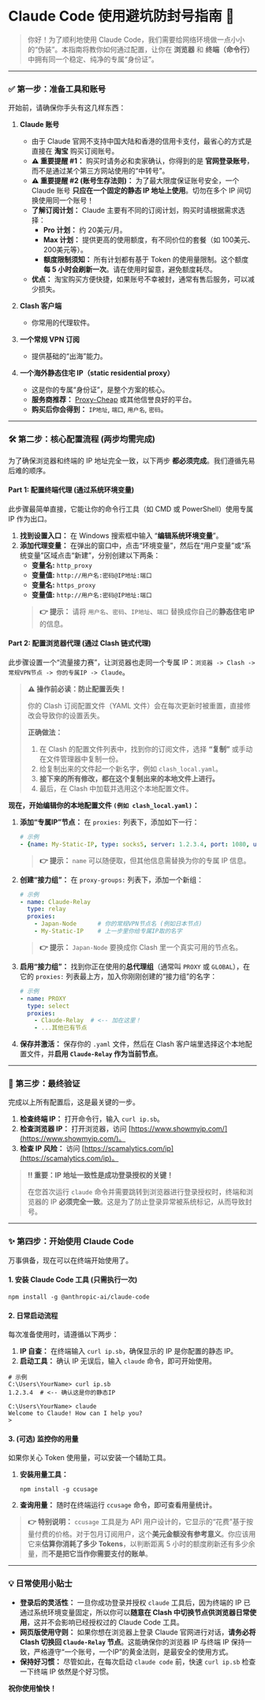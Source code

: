 # Claude Code 使用避坑防封号指南 🚀

> 你好！为了顺利地使用 Claude Code，我们需要给网络环境做一点小小的“伪装”。本指南将教你如何通过配置，让你在 **浏览器** 和 **终端（命令行）** 中拥有同一个稳定、纯净的专属“身份证”。

---

### ✅ **第一步：准备工具和账号**

开始前，请确保你手头有这几样东西：

1.  **Claude 账号**
    -   由于 Claude 官网不支持中国大陆和香港的信用卡支付，最省心的方式是直接在 **淘宝** 购买订阅账号。
    -   **⚠️ 重要提醒 #1：** 购买时请务必和卖家确认，你得到的是 **官网登录账号**，而不是通过某个第三方网站使用的“中转号”。
    -   **⚠️ 重要提醒 #2 (账号生存法则)：** 为了最大限度保证账号安全，一个 Claude 账号 **只应在一个固定的静态 IP 地址上使用**。切勿在多个 IP 间切换使用同一个账号！
    -   **了解订阅计划：** Claude 主要有不同的订阅计划，购买时请根据需求选择：
        -   **Pro 计划：** 约 20美元/月。
        -   **Max 计划：** 提供更高的使用额度，有不同价位的套餐（如 100美元、200美元等）。
        -   **额度限制须知：** 所有计划都有基于 Token 的使用量限制。这个额度 **每 5 小时会刷新一次**。请在使用时留意，避免额度耗尽。
    -   **优点：** 淘宝购买方便快捷，如果账号不幸被封，通常有售后服务，可以减少损失。

2.  **Clash 客户端**
    -   你常用的代理软件。

3.  **一个常规 VPN 订阅**
    -   提供基础的“出海”能力。

4.  **一个海外静态住宅 IP（static residential proxy）**
    -   这是你的专属“身份证”，是整个方案的核心。
    -   **服务商推荐：** [Proxy-Cheap](https://www.proxy-cheap.com/) 或其他信誉良好的平台。
    -   **购买后你会得到：** `IP地址`, `端口`, `用户名`, `密码`。

---

### 🛠️ **第二步：核心配置流程 (两步均需完成)**

为了确保浏览器和终端的 IP 地址完全一致，以下两步 **都必须完成**。我们遵循先易后难的顺序。

#### **Part 1: 配置终端代理 (通过系统环境变量)**

此步骤最简单直接，它能让你的命令行工具（如 CMD 或 PowerShell）使用专属 IP 作为出口。

1.  **找到设置入口：** 在 Windows 搜索框中输入 “**编辑系统环境变量**”。
2.  **添加代理变量：** 在弹出的窗口中，点击“环境变量”，然后在“用户变量”或“系统变量”区域点击“新建”，分别创建以下两条：
    -   **变量名:** `http_proxy`
    -   **变量值:** `http://用户名:密码@IP地址:端口`
    -   **变量名:** `https_proxy`
    -   **变量值:** `http://用户名:密码@IP地址:端口`
    > **👉 提示：** 请将 `用户名`、`密码`、`IP地址`、`端口` 替换成你自己的**静态住宅 IP** 的信息。

#### **Part 2: 配置浏览器代理 (通过 Clash 链式代理)**

此步骤设置一个“流量接力赛”，让浏览器也走同一个专属 IP：`浏览器 -> Clash -> 常规VPN节点 -> 你的专属IP -> Claude`。

> **⚠️ 操作前必读：防止配置丢失！**
>
> 你的 Clash 订阅配置文件（YAML 文件）会在每次更新时被重置，直接修改会导致你的设置丢失。
>
> **正确做法：**
> 1.  在 Clash 的配置文件列表中，找到你的订阅文件，选择 **“复制”** 或手动在文件管理器中复制一份。
> 2.  给复制出来的文件起一个新名字，例如 `clash_local.yaml`。
> 3.  **接下来的所有修改，都在这个复制出来的本地文件上进行。**
> 4.  最后，在 Clash 中加载并选用这个本地配置文件。

**现在，开始编辑你的本地配置文件 `(例如 clash_local.yaml)`：**

1.  **添加“专属IP”节点：**
    在 `proxies:` 列表下，添加如下一行：
    ```yaml
    # 示例
    - {name: My-Static-IP, type: socks5, server: 1.2.3.4, port: 1080, username: user, password: pass, udp: true}
    ```
    > **👉 提示：** `name` 可以随便取，但其他信息需替换为你的专属 IP 信息。

2.  **创建“接力组”：**
    在 `proxy-groups:` 列表下，添加一个新组：
    ```yaml
    # 示例
    - name: Claude-Relay
      type: relay
      proxies:
        - Japan-Node      # 你的常规VPN节点名 (例如日本节点)
        - My-Static-IP    # 上一步里你给专属IP取的名字
    ```
    > **👉 提示：** `Japan-Node` 要换成你 Clash 里一个真实可用的节点名。

3.  **启用“接力组”：**
    找到你正在使用的**总代理组**（通常叫 `PROXY` 或 `GLOBAL`），在它的 `proxies:` 列表最上方，加入你刚刚创建的“接力组”的名字：
    ```yaml
    # 示例
    - name: PROXY
      type: select
      proxies:
        - Claude-Relay  # <-- 加在这里！
        - ...其他已有节点
    ```

4.  **保存并激活：**
    保存你的 `.yaml` 文件，然后在 Clash 客户端里选择这个本地配置文件，并**启用 `Claude-Relay` 作为当前节点**。

---

### 🚨 **第三步：最终验证**

完成以上所有配置后，这是最关键的一步。

1.  **检查终端 IP：** 打开命令行，输入 `curl ip.sb`。
2.  **检查浏览器 IP：** 打开浏览器，访问 [https://www.showmyip.com/](https://www.showmyip.com/)。
3.  **检查 IP 风险：** 访问 [https://scamalytics.com/ip](https://scamalytics.com/ip)。

> **‼️ 重要：IP 地址一致性是成功登录授权的关键！**
>
> 在您首次运行 `claude` 命令并需要跳转到浏览器进行登录授权时，终端和浏览器的 IP **必须完全一致**。这是为了防止登录异常被系统标记，从而导致封号。

---

### ✨ **第四步：开始使用 Claude Code**

万事俱备，现在可以在终端开始使用了。

#### **1. 安装 Claude Code 工具 (只需执行一次)**
```shell
npm install -g @anthropic-ai/claude-code
```

#### **2. 日常启动流程**
每次准备使用时，请遵循以下两步：
1.  **IP 自查：** 在终端输入 `curl ip.sb`，确保显示的 IP 是你配置的静态 IP。
2.  **启动工具：** 确认 IP 无误后，输入 `claude` 命令，即可开始使用。
```shell
# 示例
C:\Users\YourName> curl ip.sb
1.2.3.4  # <-- 确认这是你的静态IP

C:\Users\YourName> claude
Welcome to Claude! How can I help you?
>
```

#### **3. (可选) 监控你的用量**
如果你关心 Token 使用量，可以安装一个辅助工具。
1.  **安装用量工具：**
    ```shell
    npm install -g ccusage
    ```
2.  **查询用量：**
    随时在终端运行 `ccusage` 命令，即可查看用量统计。
> **👉 特别说明：**
> `ccusage` 工具是为 API 用户设计的，它显示的“花费”基于按量付费的价格。对于包月订阅用户，这个**美元金额没有参考意义**。你应该用它来**估算你消耗了多少 Tokens**，以判断距离 5 小时的额度刷新还有多少余量，而**不是把它当作你需要支付的账单**。

---

### 💡 **日常使用小贴士**

-   **登录后的灵活性：**
    一旦你成功登录并授权 `claude` 工具后，因为终端的 IP 已通过系统环境变量固定，所以你可以**随意在 Clash 中切换节点供浏览器日常使用**，这并不会影响已经授权过的 Claude Code 工具。
-   **网页版使用守则：**
    如果你想在浏览器上登录 Claude 官网进行对话，**请务必将 Clash 切换回 `Claude-Relay` 节点**。这能确保你的浏览器 IP 与终端 IP 保持一致，严格遵守“一个账号，一个IP”的黄金法则，是最安全的使用方式。
-   **保持好习惯：**
    尽管如此，在每次启动 `claude code` 前，快速 `curl ip.sb` 检查一下终端 IP 依然是个好习惯。

**祝你使用愉快！**
